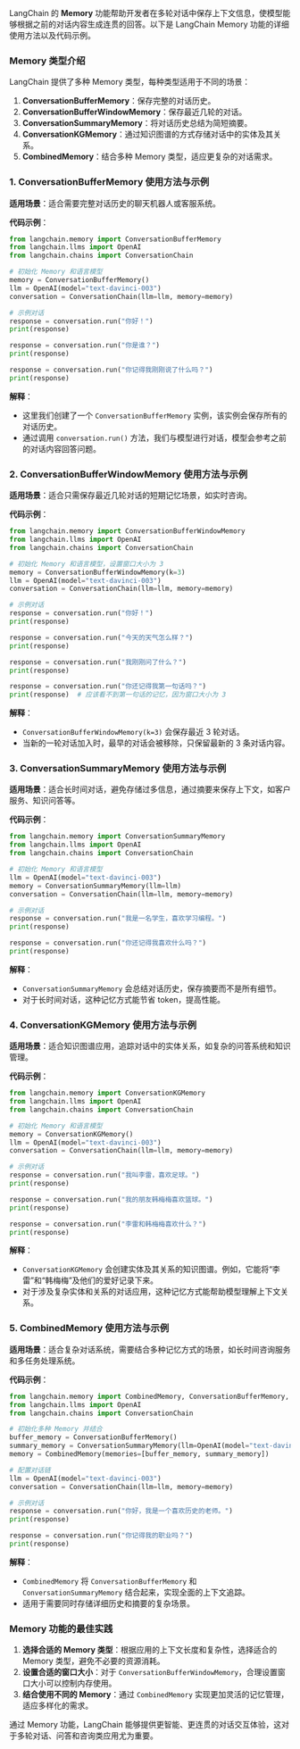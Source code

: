 LangChain 的 **Memory** 功能帮助开发者在多轮对话中保存上下文信息，使模型能够根据之前的对话内容生成连贯的回答。以下是 LangChain Memory 功能的详细使用方法以及代码示例。

### Memory 类型介绍

LangChain 提供了多种 Memory 类型，每种类型适用于不同的场景：

1. **ConversationBufferMemory**：保存完整的对话历史。
2. **ConversationBufferWindowMemory**：保存最近几轮的对话。
3. **ConversationSummaryMemory**：将对话历史总结为简短摘要。
4. **ConversationKGMemory**：通过知识图谱的方式存储对话中的实体及其关系。
5. **CombinedMemory**：结合多种 Memory 类型，适应更复杂的对话需求。

### 1. ConversationBufferMemory 使用方法与示例

**适用场景**：适合需要完整对话历史的聊天机器人或客服系统。

**代码示例**：
```python
from langchain.memory import ConversationBufferMemory
from langchain.llms import OpenAI
from langchain.chains import ConversationChain

# 初始化 Memory 和语言模型
memory = ConversationBufferMemory()
llm = OpenAI(model="text-davinci-003")
conversation = ConversationChain(llm=llm, memory=memory)

# 示例对话
response = conversation.run("你好！")
print(response)

response = conversation.run("你是谁？")
print(response)

response = conversation.run("你记得我刚刚说了什么吗？")
print(response)
```

**解释**：
- 这里我们创建了一个 `ConversationBufferMemory` 实例，该实例会保存所有的对话历史。
- 通过调用 `conversation.run()` 方法，我们与模型进行对话，模型会参考之前的对话内容回答问题。

### 2. ConversationBufferWindowMemory 使用方法与示例

**适用场景**：适合只需保存最近几轮对话的短期记忆场景，如实时咨询。

**代码示例**：
```python
from langchain.memory import ConversationBufferWindowMemory
from langchain.llms import OpenAI
from langchain.chains import ConversationChain

# 初始化 Memory 和语言模型，设置窗口大小为 3
memory = ConversationBufferWindowMemory(k=3)
llm = OpenAI(model="text-davinci-003")
conversation = ConversationChain(llm=llm, memory=memory)

# 示例对话
response = conversation.run("你好！")
print(response)

response = conversation.run("今天的天气怎么样？")
print(response)

response = conversation.run("我刚刚问了什么？")
print(response)

response = conversation.run("你还记得我第一句话吗？")
print(response)  # 应该看不到第一句话的记忆，因为窗口大小为 3
```

**解释**：
- `ConversationBufferWindowMemory(k=3)` 会保存最近 3 轮对话。
- 当新的一轮对话加入时，最早的对话会被移除，只保留最新的 3 条对话内容。

### 3. ConversationSummaryMemory 使用方法与示例

**适用场景**：适合长时间对话，避免存储过多信息，通过摘要来保存上下文，如客户服务、知识问答等。

**代码示例**：
```python
from langchain.memory import ConversationSummaryMemory
from langchain.llms import OpenAI
from langchain.chains import ConversationChain

# 初始化 Memory 和语言模型
llm = OpenAI(model="text-davinci-003")
memory = ConversationSummaryMemory(llm=llm)
conversation = ConversationChain(llm=llm, memory=memory)

# 示例对话
response = conversation.run("我是一名学生，喜欢学习编程。")
print(response)

response = conversation.run("你还记得我喜欢什么吗？")
print(response)
```

**解释**：
- `ConversationSummaryMemory` 会总结对话历史，保存摘要而不是所有细节。
- 对于长时间对话，这种记忆方式能节省 token，提高性能。

### 4. ConversationKGMemory 使用方法与示例

**适用场景**：适合知识图谱应用，追踪对话中的实体关系，如复杂的问答系统和知识管理。

**代码示例**：
```python
from langchain.memory import ConversationKGMemory
from langchain.llms import OpenAI
from langchain.chains import ConversationChain

# 初始化 Memory 和语言模型
memory = ConversationKGMemory()
llm = OpenAI(model="text-davinci-003")
conversation = ConversationChain(llm=llm, memory=memory)

# 示例对话
response = conversation.run("我叫李雷，喜欢足球。")
print(response)

response = conversation.run("我的朋友韩梅梅喜欢篮球。")
print(response)

response = conversation.run("李雷和韩梅梅喜欢什么？")
print(response)
```

**解释**：
- `ConversationKGMemory` 会创建实体及其关系的知识图谱。例如，它能将“李雷”和“韩梅梅”及他们的爱好记录下来。
- 对于涉及复杂实体和关系的对话应用，这种记忆方式能帮助模型理解上下文关系。

### 5. CombinedMemory 使用方法与示例

**适用场景**：适合复杂对话系统，需要结合多种记忆方式的场景，如长时间咨询服务和多任务处理系统。

**代码示例**：
```python
from langchain.memory import CombinedMemory, ConversationBufferMemory, ConversationSummaryMemory
from langchain.llms import OpenAI
from langchain.chains import ConversationChain

# 初始化多种 Memory 并结合
buffer_memory = ConversationBufferMemory()
summary_memory = ConversationSummaryMemory(llm=OpenAI(model="text-davinci-003"))
memory = CombinedMemory(memories=[buffer_memory, summary_memory])

# 配置对话链
llm = OpenAI(model="text-davinci-003")
conversation = ConversationChain(llm=llm, memory=memory)

# 示例对话
response = conversation.run("你好，我是一个喜欢历史的老师。")
print(response)

response = conversation.run("你记得我的职业吗？")
print(response)
```

**解释**：
- `CombinedMemory` 将 `ConversationBufferMemory` 和 `ConversationSummaryMemory` 结合起来，实现全面的上下文追踪。
- 适用于需要同时存储详细历史和摘要的复杂场景。

### Memory 功能的最佳实践

1. **选择合适的 Memory 类型**：根据应用的上下文长度和复杂性，选择适合的 Memory 类型，避免不必要的资源消耗。
2. **设置合适的窗口大小**：对于 `ConversationBufferWindowMemory`，合理设置窗口大小可以控制内存使用。
3. **结合使用不同的 Memory**：通过 `CombinedMemory` 实现更加灵活的记忆管理，适应多样化的需求。

通过 Memory 功能，LangChain 能够提供更智能、更连贯的对话交互体验，这对于多轮对话、问答和咨询类应用尤为重要。
